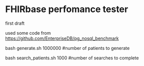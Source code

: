 FHIRbase perfomance tester
==========================

first draft

used some code from https://github.com/EnterpriseDB/pg_nosql_benchmark

bash generate.sh 1000000 #number of patients to generate

bash search_patients.sh 1000 #number of searches to complete

